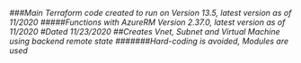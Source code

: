 *###Main Terraform code created to run on Version 13.5, latest version as of 11/2020*
*#####Functions with AzureRM Version 2.37.0, latest version as of 11/2020*
*#Dated 11/23/2020*
*##Creates Vnet, Subnet and Virtual Machine using backend remote state*
*#######Hard-coding is avoided, Modules are used*
